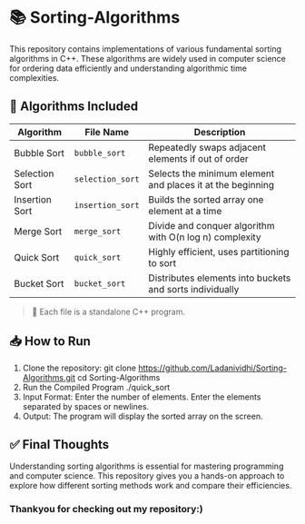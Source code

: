 # 📚 Sorting-Algorithms

This repository contains implementations of various fundamental sorting algorithms in C++. These algorithms are widely used in computer science for ordering data efficiently and understanding algorithmic time complexities.

## 🔧 Algorithms Included

| Algorithm        | File Name         | Description                                     |
|------------------|-------------------|-------------------------------------------------|
| Bubble Sort      | `bubble_sort`     | Repeatedly swaps adjacent elements if out of order |
| Selection Sort   | `selection_sort`  | Selects the minimum element and places it at the beginning |
| Insertion Sort   | `insertion_sort`  | Builds the sorted array one element at a time |
| Merge Sort       | `merge_sort`      | Divide and conquer algorithm with O(n log n) complexity |
| Quick Sort       | `quick_sort`      | Highly efficient, uses partitioning to sort |
| Bucket Sort      | `bucket_sort`     | Distributes elements into buckets and sorts individually |

> 📌 Each file is a standalone C++ program.

## 📥 How to Run

1. Clone the repository:
   git clone https://github.com/Ladanividhi/Sorting-Algorithms.git
   cd Sorting-Algorithms
2. Run the Compiled Program
  ./quick_sort
3. Input Format:
    Enter the number of elements. Enter the elements separated by spaces or newlines.
4. Output:
    The program will display the sorted array on the screen.

## ✅ Final Thoughts
Understanding sorting algorithms is essential for mastering programming and computer science. This repository gives you a hands-on approach to explore how different sorting methods work and compare their efficiencies.

### Thankyou for checking out my repository:)
